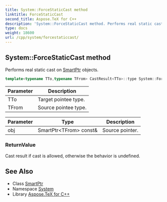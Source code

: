 ```yaml
---
title: System::ForceStaticCast method
linktitle: ForceStaticCast
second_title: Aspose.TeX for C++
description: 'System::ForceStaticCast method. Performs real static cast on SmartPtr objects in C++.'
type: docs
weight: 18600
url: /cpp/system/forcestaticcast/
---
```

## System::ForceStaticCast method


Performs real static cast on [SmartPtr](../smartptr/) objects.

```cpp
template<typename TTo,typename TFrom> CastResult<TTo>::type System::ForceStaticCast(SmartPtr<TFrom> const &obj)
```


| Parameter | Description |
| --- | --- |
| TTo | Target pointee type. |
| TFrom | Source pointee type. |

| Parameter | Type | Description |
| --- | --- | --- |
| obj | SmartPtr\<TFrom\> const\& | Source pointer. |

### ReturnValue

Cast result if cast is allowed, otherwise the behavior is undefined.

## See Also

* Class [SmartPtr](../smartptr/)
* Namespace [System](../)
* Library [Aspose.TeX for C++](../../)
